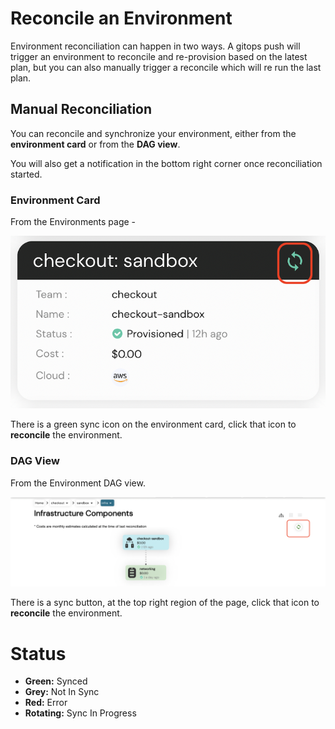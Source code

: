 # Reconcile an Environment

Environment reconciliation can happen in two ways. A gitops push will trigger an environment to reconcile and re-provision based on the latest plan, but you can also manually trigger a reconcile which will re run the last plan.

## Manual Reconciliation

You can reconcile and synchronize your environment, either from the **environment card** or from the **DAG view**.

You will also get a notification in the bottom right corner once reconciliation started.

### Environment Card

From the Environments page -

![dashboard-reconcile](../assets/images/environment-card-reconcile.png "dashboard-reconcile")

There is a green sync icon on the environment card, click that icon to **reconcile** the environment.

### DAG View

From the Environment DAG view.

![dag-reconcile](../assets/images/dag-reconcile.png "dag-reconcile")

There is a sync button, at the top right region of the page, click that icon to **reconcile** the environment.



# Status

* **Green:** Synced
* **Grey:** Not In Sync
* **Red:** Error
* **Rotating:** Sync In Progress

